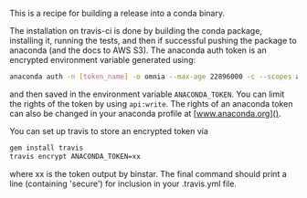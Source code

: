 This is a recipe for building a release into a conda binary.

The installation on travis-ci is done by building the conda package, installing
it, running the tests, and then if successful pushing the package to anaconda
(and the docs to AWS S3). The anaconda auth token is an encrypted environment
variable generated using:

```bash
anaconda auth -n [token_name] -o omnia --max-age 22896000 -c --scopes api
```
and then saved in the environment variable `ANACONDA_TOKEN`. You can limit the rights of the token by using `api:write`. The rights of an anaconda token can also be changed in your anaconda profile at [www.anaconda.org]().

You can set up travis to store an encrypted token via

```bash
gem install travis
travis encrypt ANACONDA_TOKEN=xx
```

where xx is the token output by binstar.  The final command should print a line (containing 'secure') for inclusion in your .travis.yml file.
